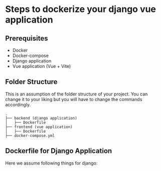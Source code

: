 # Steps to dockerize your django vue application

## Prerequisites
- Docker
- Docker-compose
- Django application
- Vue application (Vue + Vite)

## Folder Structure
This is an assumption of the folder structure of your project. You can change it to your liking but you will have to change the commands accordingly.
```
.
├── backend (django application)
│   ├── Dockerfile
├── frontend (vue application)
│   ├── Dockerfile
├── docker-compose.yml
```

## Dockerfile for Django Application
Here we assume following things for django:
```dockerfile
